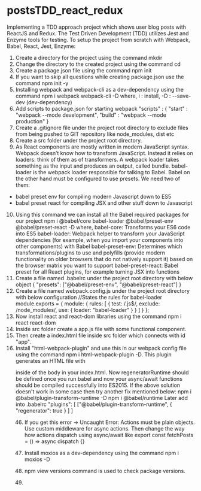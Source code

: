 # postsTDD_react_redux
Implementing a TDD approach project which shows user blog posts with ReactJS and Redux. The Test Driven Development (TDD) utilizes Jest and Enzyme tools for testing.
To setup the project from scratch with Webpack, Babel, React, Jest, Enzyme:
1. Create a directory for the project using the command  mkdir <project-name>
2. Change the directory to the created project using the command  cd <project-name>
3. Create a package.json file using the command  npm init
4. If you want to skip all questions while creating package.json use the command  npm init -y
5. Installing webpack and webpack-cli as a dev-dependency using the command   npm i webpack webpack-cli -D
where,  i : install, -D : --save-dev (dev-dependency)
6. Add scripts to package.json for starting webpack 
    "scripts" : {
        "start" : "webpack --mode development",
        "build" : "webpack --mode production"
    }
7. Create a .gitignore file under the project root directory to exclude files from being pushed to GIT repository like node_modules, dist etc
8. Create a src folder under the project root directory.
9. As React components are mostly written in modern JavaScript syntax. Webpack doesn’t know how to transform JavaScript. Instead it relies on   loaders: think of them as of transformers. A webpack loader takes something as the input and produces an output, called bundle.
babel-loader is the webpack loader responsible for talking to Babel. 
Babel on the other hand must be configured to use presets. We need two of them:
 - babel preset env for compiling modern Javascript down to ES5
 - babel preset react for compiling JSX and other stuff down to Javascript
10. Using this command we can install all the Babel required packages for our project
    npm i @babel/core babel-loader @babel/preset-env @babel/preset-react -D
    where,
    babel-core: Transforms your ES6 code into ES5
    babel-loader: Webpack helper to transform your JavaScript dependencies (for example, when you import your components into other components) with Babel
    babel-preset-env: Determines which transformations/plugins to use and polyfills (provide modern functionality on older browsers that do not natively support it) based on the browser matrix you want to support
    babel-preset-react: Babel preset for all React plugins, for example turning JSX into functions
11. Create a file named .babelrc under the project root directory with below object
    {
    "presets": ["@babel/preset-env", "@babel/preset-react"]
    }
12. Create a file named webpack.config.js under the project root directory with below configuration
    //States the rules for babel-loader
    module.exports = {
    module: {
        rules: [
        {
            test: /\.js$/,
            exclude: /node_modules/,
            use: {
            loader: "babel-loader"
            }
        }
        ]
    }
    };
13. Now install react and react-dom libraries using the command   npm i react react-dom
14. Inside src folder create a app.js file with some functional component.
15. Then create a index.html file inside src folder which connects with id "app".
16. Install "html-webpack-plugin" and use this in our webpack config file using the command  npm i html-webpack-plugin -D. This plugin generates an HTML file with <script> 
    injected, writes this to dist/index.html, and minifies the file.
17. To have webpack “watch” our changes and thus refresh whenever we have made changes to any of our components, we can use webpack-dev-server module.For that install using the command  npm i webpack-dev-server -D
18. Now run the command  npm run build  which creates a /dist/ folder including index.html and main.js
19. If you now run   npm run start    you should see localhost:8080 open up in your default browser — that’s what the —-open flag is for. Now everytime you make changes, it will refresh the page. You can also add a --hot flag to your npm start script which will allow you to only reload the component that you’ve changed instead of doing a full page reload.
20. As we will be importing CSS files into our React components, we need css-loader module to resolve them. Once that’s resolved, we also need a style-loader to inject this into our DOM — adding a <style> tag into the <head> element of our HTML. Add a dev-dependency using the command     npm i css-loader style-loader -D
Note that the order of adding these loaders is important. First, we need to resolve the CSS files before adding them to the DOM with the style-loader. By default, webpack uses the loaders from the right (last element in the array) to the left (first element in the array).
21. Webpack 4 by default has a default entry point of   index.js  in your src folder. If you would like to point to a different file, you can do so by specifying an entry point in your webpack config file as  "./src/app.js".
22. Install Jest which is a JS test runner and helpful for adding assertions.Use the command to add it is as dev-dependency                      npm install --save-dev jest
23. Install Enzyme which is a JavaScript Testing utility for React that makes it easier to test your React Components' output. You can also manipulate, traverse, and in some ways simulate runtime given the output. Use the command  npm i --save-dev enzyme
24. Install Enzyme adapter which is required to provide compatibility to different React versions. Use the command                              npm i -D  enzyme-adapter-react-16
25. Add a test script in package.json  "test": "jest"
26. To setup enzyme create a setupTests.js file with below configurations
    import Enzyme from 'enzyme';
    import EnzymeAdapter from 'enzyme-adapter-react-16';
    Enzyme.configure({adapter : new EnzymeAdapter()});
27. Create a components folder -> header component folder  -> index.js
28. Create app.scss file in src folder
29. Install node-sass package for writing Sass files using the command  npm i node-sass -D
30. To make CSS modular using webpack this means class name will be scoped locally and specific to only the component in question.Add below configurations in webpack config file
    {
            test: /\.css$/,
            use: [
            {
                loader: "style-loader"
            },
            {
                loader: "css-loader",
                options: {
                modules: true,
                importLoaders: 1,
                localIdentName: "[name]_[local]_[hash:base64]",
                sourceMap: true,
                minimize: true
                }
            }
            ]
    }
As we need to give options, each loader is now an object with a key-value pair. To enable CSS modules, we need to set module option for css-loader to be true. The importLoaders option configures how many loaders before css-loader should be applied. For example, sass-loader would have to come before css-loader.

The localIdentName allows you to configure the generated identification.

[name] will take the name of your component
[local] is the name of your class/id
[hash:base64] is the randomly generated hash which will be unique in every component’s CSS
To make this a bit more visual, I’ll give you an example. Say I have a component named Form and I have a button with a CSS class primaryButton. I also have another component called Search and a button in it with a CSS class primaryButton. However, both of these classes have different CSS:

Form button.primaryButton {
  background-color: green;
}
Search button.primaryButton {
  background-color: blue;
}
When webpack bundles your application, depending on which CSS comes latest, both of your buttons could have the color green or blue instead of Form having green and Search having blue.
As you can see, the button class name in the Form component is different to the one in the Search component — their naming starts with the name of the component, class name, and unique hash code.
So with this, you won’t have to worry about whether you have given the same class name throughout your whole application — you only have to worry about whether you have used it in the same component.

31. Install babel-jest and it will automatically compile JavaScript code using Babel, the command used is  npm i babel-jest -D

32. Place setupTests.js inside src folder and add the jest configuration in package.json provided below
    "jest":{
        "setupFilesAfterEnv": ["<rootDir>src/setupTests.js"]
    }
Note: If not configured then it throws   TypeError: Cannot read property 'find' of undefined
Some alternatives are run command  npm cache verify

33. Install prop-types to check in the component(data type check) as a dependency using the command   npm i --save prop-types

34. Install check-prop-types to check prop-types in testing as a dev-dependency using the command   npm i check-prop-types -D

35. Install redux, react-redux and redux-thunk as dependencies using the command  npm i redux react-redux redux-thunk

36. Create reducers folder, then create two files one is a postsReducer.js and another is index.js. In index file of reducers use combineReducers method to add reducers.

37. Create a file named as createStore.js in src folder, add middlewares and create a store with middlewares like redux-thunk.

38. Inside index.js main file import Provider and store for rendering the application.

39. Create postsReducer.test.js to test posts reducer

40. Create actions folder under src folder, then add types.js to add constants for action type.

41. Axios used to create asynchronous requests, moxios used in integration tests to mock response from the API's.

42. Create a button component with unit tests.

43. Create actions for the button with unit tests.

44. Install axios as dev-dependency using the command  npm i axios -D

45. Easiest way to fix this 'regeneratorRuntime not defined issue' in your console:
You don't have to install any unnecessary plugins. Just add:
<script src="https://unpkg.com/regenerator-runtime@0.13.1/runtime.js"></script>
inside of the body in your index.html. Now regeneratorRuntime should be defined once you run babel and now your async/await functions should be compiled successfully into ES2015.
If the above solution doesn't work in some case then try another fix mentioned below:
npm i @babel/plugin-transform-runtime -D
npm i @babel/runtime
Later add into .babelrc
"plugins": [
        ["@babel/plugin-transform-runtime",
          {
            "regenerator": true
          }
        ]
      ]

46. If you get this error -> Uncaught Error: Actions must be plain objects. Use custom middleware for async actions.
Then change the way how actions dispatch using async/await like   export const fetchPosts = () => async dispatch {}

47. Install moxios as a dev-dependency using the command  npm i moxios -D

48. npm view <package-name> versions command is used to check package versions.

49. 
